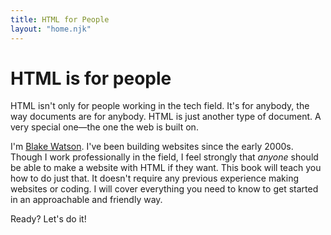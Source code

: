 ```yaml
---
title: HTML for People
layout: "home.njk"
---
```


# HTML is for people

HTML isn't only for people working in the tech field. It's for anybody, the way documents are for anybody. HTML is just another type of document. A very special one—the one the web is built on.

I'm [Blake Watson](https://blakewatson.com/). I've been building websites since the early 2000s. Though I work professionally in the field, I feel strongly that *anyone* should be able to make a website with HTML if they want. This book will teach you how to do just that. It doesn't require any previous experience making websites or coding. I will cover everything you need to know to get started in an approachable and friendly way.

Ready? Let's do it!